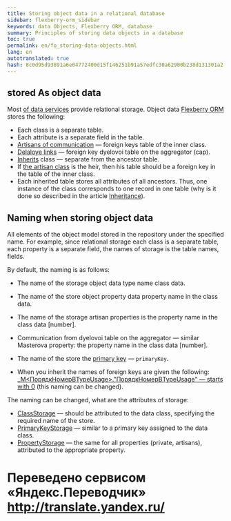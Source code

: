```yaml
--- 
title: Storing object data in a relational database 
sidebar: flexberry-orm_sidebar 
keywords: data Objects, Flexberry ORM, database 
summary: Principles of storing data objects in a database 
toc: true 
permalink: en/fo_storing-data-objects.html 
lang: en 
autotranslated: true 
hash: 8c0d95d93891a6e04772400d15f146251b91a57edfc30a62900b238d131301a2 
--- 
```


## stored As object data 

Most [of data services](fo_data-service.html) provide relational storage. 
Object data [Flexberry ORM](fo_flexberry-orm.html) stores the following: 

* Each class is a separate table. 
* Each attribute is a separate field in the table. 
* [Artisans of communication](fd_master-association.html) — foreign keys table of the inner class. 
* [Delaloye links](fo_detail-associations-properties.html) — foreign key dyelovoi table on the aggregator (cap). 
* [Inherits](fd_inheritance.html) class — separate from the ancestor table. 
* If [the artisan class](fd_master-association.html) is the heir, then his table should be a foreign key in the table of the inner class. 
* Each inherited table stores all attributes of all ancestors. Thus, one instance of the class corresponds to one record in one table (why is it done so described in the article [Inheritance](fd_inheritance.html)). 

## Naming when storing object data 

All elements of the object model stored in the repository under the specified name. For example, since relational storage each class is a separate table, each property is a separate field, the names of storage is the table names, fields. 

By default, the naming is as follows: 

* The name of the storage object data type name class data. 
* The name of the store object property data property name in the class data. 
* The name of the storage artisan properties is the property name in the class data [number]. 
* Communication from dyelovoi table on the aggregator — similar Masterova property: the property name in the class data [number]. 

* The name of the store the [primary key](fo_primary-keys-objects.html) — `primaryKey`. 
* When you inherit the names of foreign keys are given the following: [<Karolinenstr>_M<ПорядкНомерВTypeUsage>."ПорядкНомерВTypeUsage" — starts with 0](fo_type-usage.html) (this naming can be changed). 

The naming can be changed, what are the attributes of storage: 

* [ClassStorage](fd_data-classes.html) — should be attributed to the data class, specifying the required name of the store. 
* [PrimaryKeyStorage](fd_data-classes.html) — similar to a primary key assigned to the data class. 
* [PropertyStorage](fo_attributes-class-data.html) — the same for all properties (private, artisans), attributed to the appropriate property.


 # Переведено сервисом «Яндекс.Переводчик» http://translate.yandex.ru/